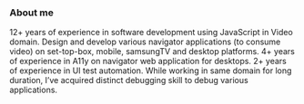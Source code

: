### About me

12+ years of experience in software development using JavaScript in Video domain. Design and develop various navigator applications (to consume video) on set-top-box, mobile, samsungTV and desktop platforms. 4+ years of experience in A11y on navigator web application for desktops. 2+ years of experience in UI test automation. While working in same domain for long duration, I’ve acquired distinct debugging skill to debug various applications.

<!--
**mainendra/mainendra** is a ✨ _special_ ✨ repository because its `README.md` (this file) appears on your GitHub profile.

Here are some ideas to get you started:

- 🔭 I’m currently working on ...
- 🌱 I’m currently learning ...
- 👯 I’m looking to collaborate on ...
- 🤔 I’m looking for help with ...
- 💬 Ask me about ...
- 📫 How to reach me: ...
- 😄 Pronouns: ...
- ⚡ Fun fact: ...
-->
